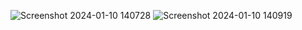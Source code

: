 ![Screenshot 2024-01-10 140728](https://github.com/Tyjoong/bmi/assets/110068363/149da6c9-405a-4d9e-b7fd-978c8450f7de)
![Screenshot 2024-01-10 140919](https://github.com/Tyjoong/bmi/assets/110068363/edf9b0c7-260e-4db0-97db-f41654386af1)
